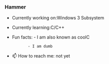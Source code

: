 ### Hammer

<!--
**AnonimFan/AnonimFan** is a ✨ _special_ ✨ repository because its `README.md` (this file) appears on your GitHub profile.

Here are some ideas to get you started:

- 🔭 I’m currently working on ...
- 🌱 I’m currently learning ...
- 👯 I’m looking to collaborate on ...
- 🤔 I’m looking for help with ...
- 💬 Ask me about ...
- 📫 How to reach me: ...
- 😄 Pronouns: ...
- ⚡ Fun fact: ...
-->

- Currently working on:Windows 3 Subsystem

- Currently learning:C/C++

- Fun facts: - I am also known as coolC

             - I am dumb

- 📫 How to reach me: not yet
